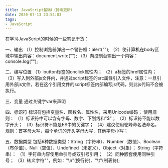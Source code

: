 ```yaml
---
title: JavaScript基础Ⅰ（持续更新）
date: 2020-07-13 23:54:03
tags:
- JavaScript
---
```

在学习JavaScript的时候的一些笔记干货：

一、输出
（1）控制浏览器弹出一个警告框：alert("");
（2）使计算机在body区域中输出内容：document.write("");
（3）向控制台输出一个内容：console.log("");

二、编写位置
（1）button标签的onclick属性内；
（2）a标签的href属性内；
（3）写入到外部js文件内，并通过script标签的src属性引入文件，注意：一旦引用外部js文件，若在这个引用文件的script标签内部编写js代码，则此js代码不会被执行。

三、变量
通过关键字var来声明

四、标识符
标识符包括变量名、函数名、属性名，采用Unicode编码；
使用规则：
（1）标识符中可以含有字母、数字、下划线和"$"；
（2）标识符不能以数字开头；
（3）标识符不能是ES中的关键字；
（4）建议使用驼峰命名法命名，规则：首字母大写，每个单词的开头字母大写，其他字母小写；

五、数据类型
包括6种数据类型：String（字符串）、Number（数值）、Boolean（布尔值）、Null（空值）、Undefined（未定义）、Object（对象）；
String（字符串）：
（1）字符串内容使用单引号或双引号引用；
（2）同种嵌套使用同种引号；
（3）转义字符"\"，例如："\n"(换行符)、"\t"(制表符);
